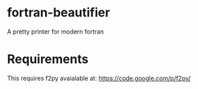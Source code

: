 fortran-beautifier
==================

A pretty printer for modern fortran

Requirements
============

This requires f2py avaialable at: https://code.google.com/p/f2py/
